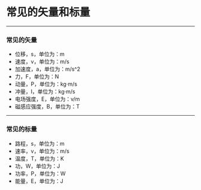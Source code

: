 # 常见的矢量和标量
---- 
### 常见的矢量
- 位移，s，单位为：m
- 速度，v，单位为：m/s
- 加速度，a，单位为：m/s^2
- 力，F，单位为：N
- 动量，P，单位为：kg·m/s
- 冲量，I，单位为：kg·m/s
- 电场强度，E，单位为：v/m
- 磁感应强度，B，单位为：T

---- 
### 常见的标量
- 路程，s，单位为：m
- 速率，v，单位为：m/s
- 温度，T，单位为：K
- 功，W，单位为：J
- 功率，P，单位为：W
- 能量，E，单位为：J